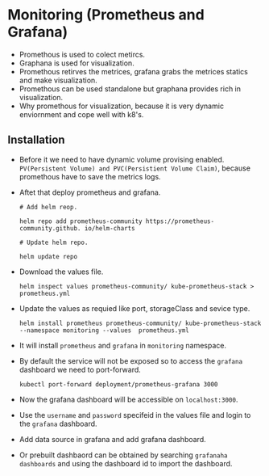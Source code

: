 # Monitoring (Prometheus and Grafana)

- Promethous is used to colect metircs.
- Graphana is used for visualization.
- Promethous retirves the metrices, grafana grabs the metrices statics and make visualization.
- Promethous can be used standalone but graphana provides rich in visualization.
- Why promethous for visualization, because it is very dynamic enviornment and cope well with k8's.

## Installation

- Before it we need to have dynamic volume provising enabled.` PV(Persistent Volume) and PVC(Persistient Volume Claim)`, because promethous have to save the metrics logs.

- Aftet that deploy prometheus and grafana.

  ```
  # Add helm reop.

  helm repo add prometheus-community https://prometheus-community.github. io/helm-charts

  # Update helm repo.

  helm update repo
  ```

- Download the values file.

  ```
  helm inspect values prometheus-community/ kube-prometheus-stack > prometheus.yml
  ```

- Update the values as requied like port, storageClass and sevice type.

  ```
  helm install prometheus prometheus-community/ kube-prometheus-stack --namespace monitoring --values  prometheus.yml
  ```

- It will install `prometheus` and `grafana` in `monitoring` namespace.
- By default the service will not be exposed so to access the `grafana` dashboard we need to port-forward.

  ```
  kubectl port-forward deployment/prometheus-grafana 3000
  ```

- Now the grafana dashboard will be accessible on `localhost:3000`.

- Use the `username` and `password` specifeid in the values file and login to the `grafana` dashboard.
- Add data source in grafana and add grafana dashboard.
- Or prebuilt dashbaord can be obtained by searching `grafanaha` `dashboards` and using the dashboard id to import the dashboard.
